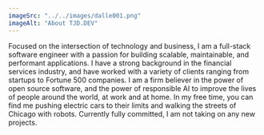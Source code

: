 ```yaml
---
imageSrc: "../../images/dalle001.png"
imageAlt: "About TJD.DEV"
---
```


Focused on the intersection of technology and business, I am a full-stack software engineer with a passion for building scalable, maintainable, and performant applications. I have a strong background in the financial services industry, and have worked with a variety of clients ranging from startups to Fortune 500 companies. I am a firm believer in the power of open source software, and the power of responsible AI to improve the lives of people around the world, at work and at home. In my free time, you can find me pushing electric cars to their limits and walking the streets of Chicago with robots. Currently fully committed, I am not taking on any new projects.